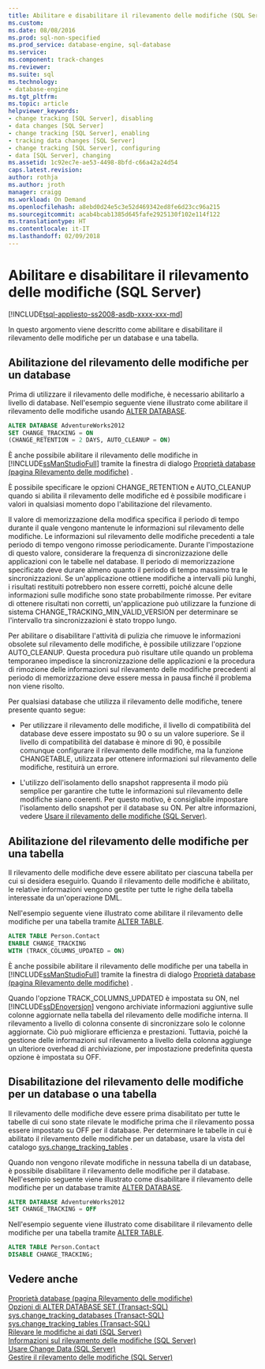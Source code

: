 ```yaml
---
title: Abilitare e disabilitare il rilevamento delle modifiche (SQL Server) | Microsoft Docs
ms.custom: 
ms.date: 08/08/2016
ms.prod: sql-non-specified
ms.prod_service: database-engine, sql-database
ms.service: 
ms.component: track-changes
ms.reviewer: 
ms.suite: sql
ms.technology:
- database-engine
ms.tgt_pltfrm: 
ms.topic: article
helpviewer_keywords:
- change tracking [SQL Server], disabling
- data changes [SQL Server]
- change tracking [SQL Server], enabling
- tracking data changes [SQL Server]
- change tracking [SQL Server], configuring
- data [SQL Server], changing
ms.assetid: 1c92ec7e-ae53-4498-8bfd-c66a42a24d54
caps.latest.revision: 
author: rothja
ms.author: jroth
manager: craigg
ms.workload: On Demand
ms.openlocfilehash: a8ebd0d24e5c3e52d469342ed8fe6d23cc96a215
ms.sourcegitcommit: acab4bcab1385d645fafe2925130f102e114f122
ms.translationtype: HT
ms.contentlocale: it-IT
ms.lasthandoff: 02/09/2018
---
```

# <a name="enable-and-disable-change-tracking-sql-server"></a>Abilitare e disabilitare il rilevamento delle modifiche (SQL Server)
[!INCLUDE[tsql-appliesto-ss2008-asdb-xxxx-xxx-md](../../includes/tsql-appliesto-ss2008-asdb-xxxx-xxx-md.md)]

  In questo argomento viene descritto come abilitare e disabilitare il rilevamento delle modifiche per un database e una tabella.  
  
## <a name="enable-change-tracking-for-a-database"></a>Abilitazione del rilevamento delle modifiche per un database  
 Prima di utilizzare il rilevamento delle modifiche, è necessario abilitarlo a livello di database. Nell'esempio seguente viene illustrato come abilitare il rilevamento delle modifiche usando [ALTER DATABASE](../../t-sql/statements/alter-database-transact-sql-set-options.md).  
  
```sql  
ALTER DATABASE AdventureWorks2012  
SET CHANGE_TRACKING = ON  
(CHANGE_RETENTION = 2 DAYS, AUTO_CLEANUP = ON)  
```  
  
 È anche possibile abilitare il rilevamento delle modifiche in [!INCLUDE[ssManStudioFull](../../includes/ssmanstudiofull-md.md)] tramite la finestra di dialogo [Proprietà database &#40;pagina Rilevamento delle modifiche&#41;](../../relational-databases/databases/database-properties-changetracking-page.md) .  
  
 È possibile specificare le opzioni CHANGE_RETENTION e AUTO_CLEANUP quando si abilita il rilevamento delle modifiche ed è possibile modificare i valori in qualsiasi momento dopo l'abilitazione del rilevamento.  
  
 Il valore di memorizzazione della modifica specifica il periodo di tempo durante il quale vengono mantenute le informazioni sul rilevamento delle modifiche. Le informazioni sul rilevamento delle modifiche precedenti a tale periodo di tempo vengono rimosse periodicamente. Durante l'impostazione di questo valore, considerare la frequenza di sincronizzazione delle applicazioni con le tabelle nel database. Il periodo di memorizzazione specificato deve durare almeno quanto il periodo di tempo massimo tra le sincronizzazioni. Se un'applicazione ottiene modifiche a intervalli più lunghi, i risultati restituiti potrebbero non essere corretti, poiché alcune delle informazioni sulle modifiche sono state probabilmente rimosse. Per evitare di ottenere risultati non corretti, un'applicazione può utilizzare la funzione di sistema CHANGE_TRACKING_MIN_VALID_VERSION per determinare se l'intervallo tra sincronizzazioni è stato troppo lungo.  
  
 Per abilitare o disabilitare l'attività di pulizia che rimuove le informazioni obsolete sul rilevamento delle modifiche, è possibile utilizzare l'opzione AUTO_CLEANUP. Questa procedura può risultare utile quando un problema temporaneo impedisce la sincronizzazione delle applicazioni e la procedura di rimozione delle informazioni sul rilevamento delle modifiche precedenti al periodo di memorizzazione deve essere messa in pausa finché il problema non viene risolto.  
  
 Per qualsiasi database che utilizza il rilevamento delle modifiche, tenere presente quanto segue:  
  
-   Per utilizzare il rilevamento delle modifiche, il livello di compatibilità del database deve essere impostato su 90 o su un valore superiore. Se il livello di compatibilità del database è minore di 90, è possibile comunque configurare il rilevamento delle modifiche, ma la funzione CHANGETABLE, utilizzata per ottenere informazioni sul rilevamento delle modifiche, restituirà un errore.  
  
-   L'utilizzo dell'isolamento dello snapshot rappresenta il modo più semplice per garantire che tutte le informazioni sul rilevamento delle modifiche siano coerenti. Per questo motivo, è consigliabile impostare l'isolamento dello snapshot per il database su ON. Per altre informazioni, vedere [Usare il rilevamento delle modifiche &#40;SQL Server&#41;](../../relational-databases/track-changes/work-with-change-tracking-sql-server.md).  
  
## <a name="enable-change-tracking-for-a-table"></a>Abilitazione del rilevamento delle modifiche per una tabella  
 Il rilevamento delle modifiche deve essere abilitato per ciascuna tabella per cui si desidera eseguirlo. Quando il rilevamento delle modifiche è abilitato, le relative informazioni vengono gestite per tutte le righe della tabella interessate da un'operazione DML.  
  
 Nell'esempio seguente viene illustrato come abilitare il rilevamento delle modifiche per una tabella tramite [ALTER TABLE](../../t-sql/statements/alter-table-transact-sql.md).  
  
```sql  
ALTER TABLE Person.Contact  
ENABLE CHANGE_TRACKING  
WITH (TRACK_COLUMNS_UPDATED = ON)  
```  
  
 È anche possibile abilitare il rilevamento delle modifiche per una tabella in [!INCLUDE[ssManStudioFull](../../includes/ssmanstudiofull-md.md)] tramite la finestra di dialogo [Proprietà database &#40;pagina Rilevamento delle modifiche&#41;](../../relational-databases/databases/database-properties-changetracking-page.md) .  
  
 Quando l'opzione TRACK_COLUMNS_UPDATED è impostata su ON, nel [!INCLUDE[ssDEnoversion](../../includes/ssdenoversion-md.md)] vengono archiviate informazioni aggiuntive sulle colonne aggiornate nella tabella del rilevamento delle modifiche interna. Il rilevamento a livello di colonna consente di sincronizzare solo le colonne aggiornate. Ciò può migliorare efficienza e prestazioni. Tuttavia, poiché la gestione delle informazioni sul rilevamento a livello della colonna aggiunge un ulteriore overhead di archiviazione, per impostazione predefinita questa opzione è impostata su OFF.  
  
## <a name="disable-change-tracking-for-a-database-or-table"></a>Disabilitazione del rilevamento delle modifiche per un database o una tabella  
 Il rilevamento delle modifiche deve essere prima disabilitato per tutte le tabelle di cui sono state rilevate le modifiche prima che il rilevamento possa essere impostato su OFF per il database. Per determinare le tabelle in cui è abilitato il rilevamento delle modifiche per un database, usare la vista del catalogo [sys.change_tracking_tables](../../relational-databases/system-catalog-views/change-tracking-catalog-views-sys-change-tracking-tables.md) .  
  
 Quando non vengono rilevate modifiche in nessuna tabella di un database, è possibile disabilitare il rilevamento delle modifiche per il database. Nell'esempio seguente viene illustrato come disabilitare il rilevamento delle modifiche per un database tramite [ALTER DATABASE](../../t-sql/statements/alter-database-transact-sql-set-options.md).  
  
```sql  
ALTER DATABASE AdventureWorks2012  
SET CHANGE_TRACKING = OFF  
```  
  
 Nell'esempio seguente viene illustrato come disabilitare il rilevamento delle modifiche per una tabella tramite [ALTER TABLE](../../t-sql/statements/alter-table-transact-sql.md).  
  
```sql  
ALTER TABLE Person.Contact  
DISABLE CHANGE_TRACKING;  
```  
  
## <a name="see-also"></a>Vedere anche  
 [Proprietà database &#40;pagina Rilevamento delle modifiche&#41;](../../relational-databases/databases/database-properties-changetracking-page.md)   
 [Opzioni di ALTER DATABASE SET &#40;Transact-SQL&#41;](../../t-sql/statements/alter-database-transact-sql-set-options.md)   
 [sys.change_tracking_databases &#40;Transact-SQL&#41;](../../relational-databases/system-catalog-views/change-tracking-catalog-views-sys-change-tracking-databases.md)   
 [sys.change_tracking_tables &#40;Transact-SQL&#41;](../../relational-databases/system-catalog-views/change-tracking-catalog-views-sys-change-tracking-tables.md)   
 [Rilevare le modifiche ai dati &#40;SQL Server&#41;](../../relational-databases/track-changes/track-data-changes-sql-server.md)   
 [Informazioni sul rilevamento delle modifiche &#40;SQL Server&#41;](../../relational-databases/track-changes/about-change-tracking-sql-server.md)   
 [Usare Change Data &#40;SQL Server&#41;](../../relational-databases/track-changes/work-with-change-data-sql-server.md)   
 [Gestire il rilevamento delle modifiche &#40;SQL Server&#41;](../../relational-databases/track-changes/manage-change-tracking-sql-server.md)  
  
  

